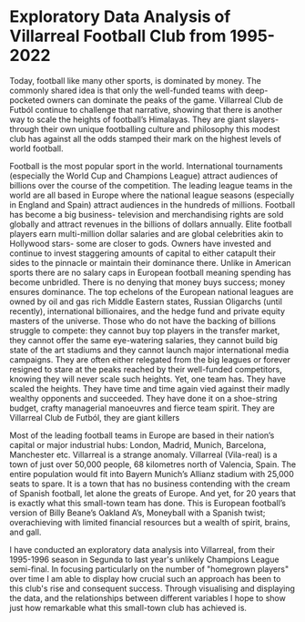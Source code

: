 # Exploratory Data Analysis of Villarreal Football Club from 1995-2022
Today, football like many other sports, is dominated by money. The commonly shared idea is that only the well-funded teams with deep-pocketed owners can dominate the peaks of the game. Villarreal Club de Futból continue to challenge that narrative, showing that there is another way to scale the heights of football’s Himalayas. They are giant slayers- through their own unique footballing culture and philosophy this modest club has against all the odds stamped their mark on the highest levels of world football. 

Football is the most popular sport in the world. International tournaments (especially the World Cup and Champions League) attract audiences of billions over the course of the competition. The leading league teams in the world are all based in Europe where the national league seasons (especially in England and Spain) attract audiences in the hundreds of millions. Football has become a big business- television and merchandising rights are sold globally and attract revenues in the billions of dollars annually. Elite football players earn multi-million dollar salaries and are global celebrities akin to Hollywood stars- some are closer to gods. Owners have invested and continue to invest staggering amounts of capital to either catapult their sides to the pinnacle or maintain their dominance there. Unlike in American sports there are no salary caps in European football meaning spending has become unbridled. There is no denying that money buys success; money ensures dominance. The top echelons of the European national leagues are owned by oil and gas rich Middle Eastern states, Russian Oligarchs (until recently), international billionaires, and the hedge fund and private equity masters of the universe. Those who do not have the backing of billions struggle to compete: they cannot buy top players in the transfer market, they cannot offer the same eye-watering salaries, they cannot build big state of the art stadiums and they cannot launch major international media campaigns. They are often either relegated from the big leagues or forever resigned to stare at the peaks reached by their well-funded competitors, knowing they will never scale such heights. Yet, one team has. They have scaled the heights. They have time and time again vied against their madly wealthy opponents and succeeded. They have done it on a shoe-string budget, crafty managerial manoeuvres and fierce team spirit. They are Villarreal Club de Futból, they are giant killers

Most of the leading football teams in Europe are based in their nation’s capital or major industrial hubs: London, Madrid, Munich, Barcelona, Manchester etc. Villarreal is a strange anomaly. Villarreal (Vila-real) is a town of just over 50,000 people, 68 kilometres north of Valencia, Spain. The entire population would fit into Bayern Munich’s Allianz stadium with 25,000 seats to spare. It is a town that has no business contending with the cream of Spanish football, let alone the greats of Europe. And yet, for 20 years that is exactly what this small-town team has done. This is European football’s version of Billy Beane’s Oakland A’s, Moneyball with a Spanish twist; overachieving with limited financial resources but a wealth of spirit, brains, and gall. 

I have conducted an exploratory data analysis into Villarreal, from their 1995-1996 season in Segunda to last year's unlikely Champions League semi-final. In focusing particularly on the number of "homegrown players" over time I am able to display how crucial such an approach has been to this club's rise and consequent success. Through visualising and displaying the data, and the relationships between different variables I hope to show just how remarkable what this small-town club has achieved is. 
